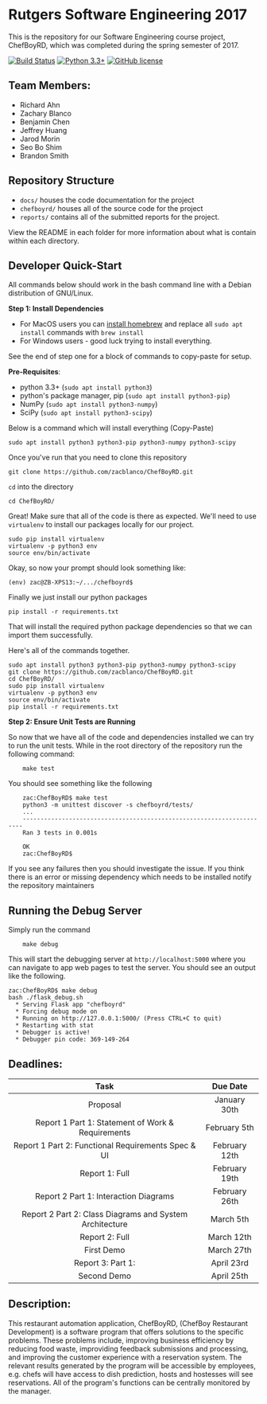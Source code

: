 # Rutgers Software Engineering 2017

This is the repository for our Software Engineering course project, ChefBoyRD, which was completed during the spring semester of 2017.

[![Build Status](https://travis-ci.org/ZacBlanco/ChefBoyRD.svg?branch=master)](https://travis-ci.org/ZacBlanco/ChefBoyRD) [![Python 3.3+](https://img.shields.io/badge/Python-3.3%2B-orange.svg)](https://python.org) [![GitHub license](https://img.shields.io/badge/license-AGPL-blue.svg)](https://raw.githubusercontent.com/zacblanco/ChefBoyRD/master/LICENSE)

## Team Members:

* Richard Ahn
* Zachary Blanco
* Benjamin Chen
* Jeffrey Huang
* Jarod Morin
* Seo Bo Shim
* Brandon Smith

## Repository Structure

- `docs/` houses the code documentation for the project
- `chefboyrd/` houses all of the source code for the project
- `reports/` contains all of the submitted reports for the project.

View the README in each folder for more information about what is contain within each directory.

## Developer Quick-Start

All commands below should work in the bash command line with a Debian distribution of GNU/Linux.

**Step 1: Install Dependencies**

- For MacOS users you can [install homebrew](https://brew.sh) and replace all `sudo apt install` commands with `brew install`
- For Windows users - good luck trying to install everything.

See the end of step one for a block of commands to copy-paste for setup.

**Pre-Requisites**:

- python 3.3+ (`sudo apt install python3`)
- python's package manager, pip (`sudo apt install python3-pip`)
- NumPy (`sudo apt install python3-numpy`)
- SciPy (`sudo apt install python3-scipy`)

Below is a command which will install everything (Copy-Paste)

    sudo apt install python3 python3-pip python3-numpy python3-scipy

Once you've run that you need to clone this repository

    git clone https://github.com/zacblanco/ChefBoyRD.git

`cd` into the directory

    cd ChefBoyRD/

Great! Make sure that all of the code is there as expected. We'll need to use `virtualenv` to install our packages locally for our project.

    sudo pip install virtualenv
    virtualenv -p python3 env
    source env/bin/activate

Okay, so now your prompt should look something like:

    (env) zac@ZB-XPS13:~/.../chefboyrd$

Finally we just install our python packages

    pip install -r requirements.txt

That will install the required python package dependencies so that we can import them successfully.

Here's all of the commands together.

    sudo apt install python3 python3-pip python3-numpy python3-scipy
    git clone https://github.com/zacblanco/ChefBoyRD.git
    cd ChefBoyRD/
    sudo pip install virtualenv
    virtualenv -p python3 env
    source env/bin/activate
    pip install -r requirements.txt

**Step 2: Ensure Unit Tests are Running**

So now that we have all of the code and dependencies installed we can try to run the unit tests. While in the root directory of the repository run the following command:

        make test

You should see something like the following

        zac:ChefBoyRD$ make test
        python3 -m unittest discover -s chefboyrd/tests/
        ...
        ----------------------------------------------------------------------
        Ran 3 tests in 0.001s

        OK
        zac:ChefBoyRD$

If you see any failures then you should investigate the issue. If you think there is an error or missing dependency which needs to be installed notify the repository maintainers

## Running the Debug Server

Simply run the command

        make debug

This will start the debugging server at `http://localhost:5000` where you can navigate to app web pages to test the server. You should see an output like the following.

    zac:ChefBoyRD$ make debug
    bash ./flask_debug.sh
      * Serving Flask app "chefboyrd"
      * Forcing debug mode on
      * Running on http://127.0.0.1:5000/ (Press CTRL+C to quit)
      * Restarting with stat
      * Debugger is active!
      * Debugger pin code: 369-149-264

## Deadlines:
| Task	     | Due Date	     |
|:----------:|:-------------:|
| Proposal  | January 30th |
| Report 1 Part 1: Statement of Work & Requirements | February 5th |
| Report 1 Part 2: Functional Requirements Spec & UI | February 12th |
| Report 1: Full | February 19th |
| Report 2 Part 1: Interaction Diagrams | February 26th |
| Report 2 Part 2: Class Diagrams and System Architecture | March 5th |
| Report 2: Full | March 12th |
| First Demo | March 27th | 
| Report 3: Part 1: | April 23rd |
| Second Demo | April 25th |


## Description:

This restaurant automation application, ChefBoyRD, (ChefBoy Restaurant Development) is a software program that offers solutions to the specific problems. These problems include, improving business efficiency by reducing food waste, improviding feedback submissions and processing, and improving the customer experience with a reservation system. The relevant results generated by the program will be accessible by employees, e.g. chefs will have access to dish prediction, hosts and hostesses will see reservations. All of the program's functions can be centrally monitored by the manager.


